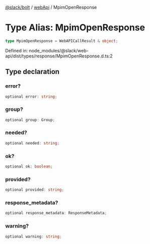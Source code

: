 [@slack/bolt](../../../../index.md) / [webApi](../index.md) / MpimOpenResponse

# Type Alias: MpimOpenResponse

```ts
type MpimOpenResponse = WebAPICallResult & object;
```

Defined in: node\_modules/@slack/web-api/dist/types/response/MpimOpenResponse.d.ts:2

## Type declaration

### error?

```ts
optional error: string;
```

### group?

```ts
optional group: Group;
```

### needed?

```ts
optional needed: string;
```

### ok?

```ts
optional ok: boolean;
```

### provided?

```ts
optional provided: string;
```

### response\_metadata?

```ts
optional response_metadata: ResponseMetadata;
```

### warning?

```ts
optional warning: string;
```
